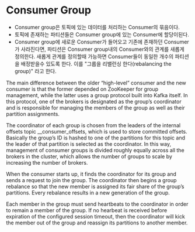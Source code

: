 # Consumer Group
- Consumer group은 토픽에 있는 데이터를 처리하는 Consumer의 묶음이다.
- 토픽에 존재하는 파티션들은 Consumer group에 있는 Consumer에 할당이된다.
- Consumer group에 새로운 Consumer가 들어오고 기존에 존재하던 Consumer가 사라진다면, 파티션은 Consumer group내의 Consumer와의 관계를 새롭게 정의한다. 새롭게 관계를 정의할때 가능하면 Consumer들이 동일한 개수의 파티션을 배정받을수 있도록 한다. 이를 "그룹을 리밸런싱 한다(rebalancing the group)" 라고 한다.

The main difference between the older “high-level” consumer and the new consumer is that the former depended on ZooKeeper for group management, while the latter uses a group protocol built into Kafka itself. 
In this protocol, one of the brokers is designated as the group’s coordinator and is responsible for managing the members of the group as well as their partition assignments.

The coordinator of each group is chosen from the leaders of the internal offsets topic __consumer_offsets, which is used to store committed offsets. 
Basically the group’s ID is hashed to one of the partitions for this topic and the leader of that partition is selected as the coordinator. 
In this way, management of consumer groups is divided roughly equally across all the brokers in the cluster, which allows the number of groups to scale by increasing the number of brokers.

When the consumer starts up, it finds the coordinator for its group and sends a request to join the group. 
The coordinator then begins a group rebalance so that the new member is assigned its fair share of the group’s partitions. 
Every rebalance results in a new generation of the group.

Each member in the group must send heartbeats to the coordinator in order to remain a member of the group. 
If no hearbeat is received before expiration of the configured session timeout, then the coordinator will kick the member out of the group and reassign its partitions to another member.
